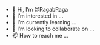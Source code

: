 - 👋 Hi, I’m @RagabRaga
- 👀 I’m interested in ...
- 🌱 I’m currently learning ...
- 💞️ I’m looking to collaborate on ...
- 📫 How to reach me ...

<!---
RagabRaga/RagabRaga is a ✨ special ✨ repository because its `README.md` (this file) appears on your GitHub profile.
You can click the Preview link to take a look at your changes.
--->
